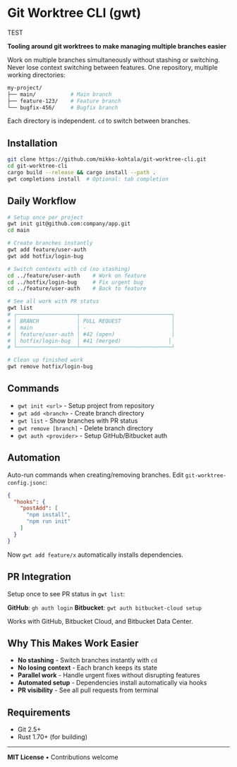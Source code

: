 # Git Worktree CLI (gwt)

TEST

**Tooling around git worktrees to make managing multiple branches easier**

Work on multiple branches simultaneously without stashing or switching. Never lose context switching between features. One repository, multiple working directories:

```bash
my-project/
├── main/           # Main branch
├── feature-123/    # Feature branch  
└── bugfix-456/     # Bugfix branch
```

Each directory is independent. `cd` to switch between branches.

## Installation

```bash
git clone https://github.com/mikko-kohtala/git-worktree-cli.git
cd git-worktree-cli
cargo build --release && cargo install --path .
gwt completions install  # Optional: tab completion
```

## Daily Workflow

```bash
# Setup once per project
gwt init git@github.com:company/app.git
cd main

# Create branches instantly
gwt add feature/user-auth
gwt add hotfix/login-bug

# Switch contexts with cd (no stashing)
cd ../feature/user-auth    # Work on feature
cd ../hotfix/login-bug     # Fix urgent bug
cd ../feature/user-auth    # Back to feature

# See all work with PR status
gwt list
# ┌───────────────────┬─────────────────────────────┐
# │ BRANCH            │ PULL REQUEST                │
# │ main              │ -                           │
# │ feature/user-auth │ #42 (open)                  │
# │ hotfix/login-bug  │ #41 (merged)               │
# └───────────────────┴─────────────────────────────┘

# Clean up finished work
gwt remove hotfix/login-bug
```

## Commands

- `gwt init <url>` - Setup project from repository
- `gwt add <branch>` - Create branch directory  
- `gwt list` - Show branches with PR status
- `gwt remove [branch]` - Delete branch directory
- `gwt auth <provider>` - Setup GitHub/Bitbucket auth

## Automation

Auto-run commands when creating/removing branches. Edit `git-worktree-config.jsonc`:

```json
{
  "hooks": {
    "postAdd": [
      "npm install",
      "npm run init"
    ]
  }
}
```

Now `gwt add feature/x` automatically installs dependencies.

## PR Integration

Setup once to see PR status in `gwt list`:

**GitHub**: `gh auth login`
**Bitbucket**: `gwt auth bitbucket-cloud setup`

Works with GitHub, Bitbucket Cloud, and Bitbucket Data Center.

## Why This Makes Work Easier

- **No stashing** - Switch branches instantly with `cd`
- **No losing context** - Each branch keeps its state
- **Parallel work** - Handle urgent fixes without disrupting features
- **Automated setup** - Dependencies install automatically via hooks
- **PR visibility** - See all pull requests from terminal

## Requirements

- Git 2.5+
- Rust 1.70+ (for building)

---

**MIT License** • Contributions welcome
